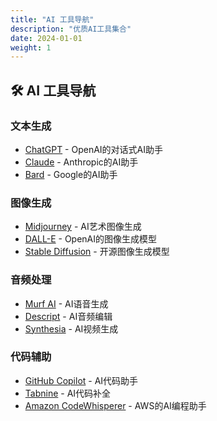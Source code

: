 ```yaml
---
title: "AI 工具导航"
description: "优质AI工具集合"
date: 2024-01-01
weight: 1
---
```


## 🛠️ AI 工具导航

### 文本生成
- [ChatGPT](https://chat.openai.com/) - OpenAI的对话式AI助手
- [Claude](https://claude.ai/) - Anthropic的AI助手
- [Bard](https://bard.google.com/) - Google的AI助手

### 图像生成
- [Midjourney](https://www.midjourney.com/) - AI艺术图像生成
- [DALL-E](https://labs.openai.com/) - OpenAI的图像生成模型
- [Stable Diffusion](https://stability.ai/) - 开源图像生成模型

### 音频处理
- [Murf AI](https://murf.ai/) - AI语音生成
- [Descript](https://www.descript.com/) - AI音频编辑
- [Synthesia](https://www.synthesia.io/) - AI视频生成

### 代码辅助
- [GitHub Copilot](https://github.com/features/copilot) - AI代码助手
- [Tabnine](https://www.tabnine.com/) - AI代码补全
- [Amazon CodeWhisperer](https://aws.amazon.com/codewhisperer/) - AWS的AI编程助手
